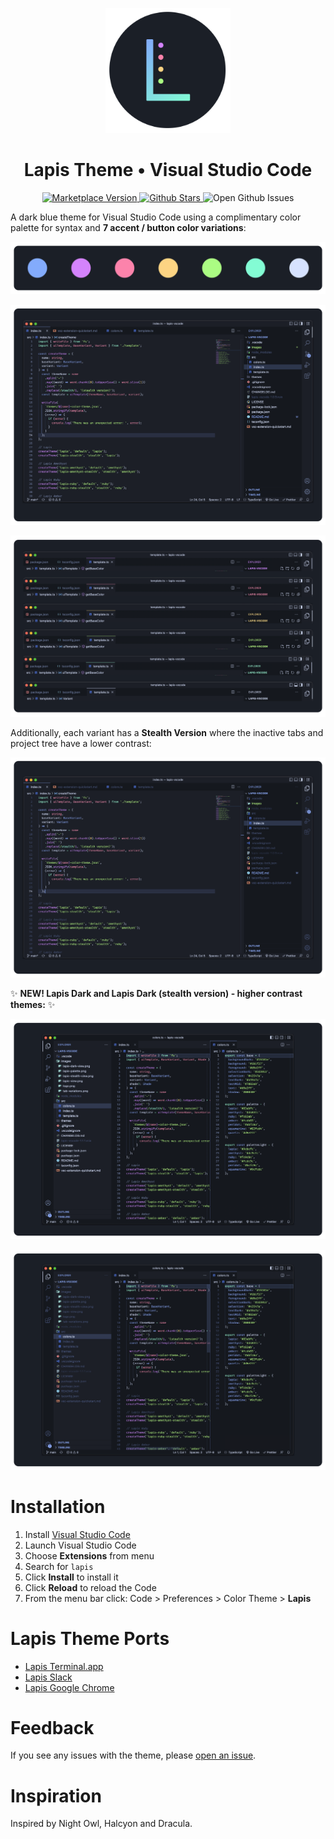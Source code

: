 <p align="center"><img style="width: 200px" src="https://raw.githubusercontent.com/aslbarnett/lapis-vscode/main/images/logo.png" /></p>

<div align="center">

# Lapis Theme • Visual Studio Code

</div>

<p align="center">
  <a href="https://marketplace.visualstudio.com/items?itemName=AlexBarnett.lapis-vscode">
    <img alt="Marketplace Version" src="https://vsmarketplacebadge.apphb.com/version/AlexBarnett.lapis-vscode.svg?subject=Version&colorA=1B1F27&colorB=83ABFC">
  </a>

  <a href="https://github.com/aslbarnett/lapis-vscode">
    <img alt="Github Stars" src="https://img.shields.io/github/stars/aslbarnett/lapis-vscode?label=Github%20Stars&color=D483FC&labelColor=1B1F27">
  </a>

  <a>
    <img alt="Open Github Issues" src="https://img.shields.io/github/issues/aslbarnett/lapis-vscode?label=Issues&color=FC83AB&labelColor=1B1F27">
  </a>
</p>

A dark blue theme for Visual Studio Code using a complimentary color palette for syntax and **7 accent / button color variations**:

![Screenshot](https://raw.githubusercontent.com/aslbarnett/lapis-vscode/main/images/lapis-palette.png)

![Screenshot](https://raw.githubusercontent.com/aslbarnett/lapis-vscode/main/images/lapis-view.png)

![Screenshot](https://raw.githubusercontent.com/aslbarnett/lapis-vscode/main/images/tab-variations.png)

Additionally, each variant has a **Stealth Version** where the inactive tabs and project tree have a lower contrast:

![Screenshot](https://raw.githubusercontent.com/aslbarnett/lapis-vscode/main/images/lapis-stealth-view.png)

✨ **NEW! Lapis Dark and Lapis Dark (stealth version) - higher contrast themes:** ✨

![Screenshot](https://raw.githubusercontent.com/aslbarnett/lapis-vscode/main/images/lapis-dark-view.png)

![Screenshot](https://raw.githubusercontent.com/aslbarnett/lapis-vscode/main/images/lapis-dark-stealth-view.png)

# Installation

1.  Install [Visual Studio Code](https://code.visualstudio.com/)
2.  Launch Visual Studio Code
3.  Choose **Extensions** from menu
4.  Search for `lapis`
5.  Click **Install** to install it
6.  Click **Reload** to reload the Code
7.  From the menu bar click: Code > Preferences > Color Theme > **Lapis**

# Lapis Theme Ports

- [Lapis Terminal.app](https://github.com/aslbarnett/lapis-theme-terminal-app)
- [Lapis Slack](https://github.com/aslbarnett/lapis-theme-slack)
- [Lapis Google Chrome](https://chrome.google.com/webstore/detail/lapis-chrome-theme/hmcmhgomamidaaodladnploplghibodb)

# Feedback

If you see any issues with the theme, please [open an issue](https://github.com/aslbarnett/lapis-vscode/issues).

# Inspiration

Inspired by Night Owl, Halcyon and Dracula.
